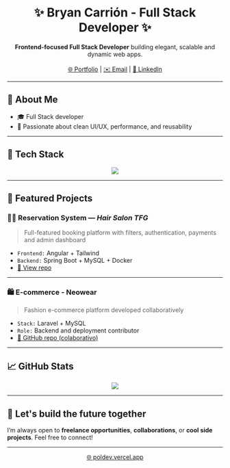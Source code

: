 <h1 align="center">✨ Bryan Carrión - Full Stack Developer ✨</h1>

<p align="center">
  <b>Frontend-focused Full Stack Developer</b> building elegant, scalable and dynamic web apps.
  <br><br>
  <a href="https://mi-portfolioweb.vercel.app" target="_blank">🌐 Portfolio</a> |
  <a href="mailto:bryancarrion2104@email.com">✉️ Email</a> |
  <a href="https://www.linkedin.com/in/bryan20">🔗 LinkedIn</a>
</p>

---

## 🚀 About Me

- 🎓 Full Stack developer
- 🧠 Passionate about clean UI/UX, performance, and reusability

---

## 🧰 Tech Stack

<p align="center">
  <img src="https://skillicons.dev/icons?i=html,css,js,react,angular,tailwind,bootstrap,java,php,nodejs,spring,laravel,mysql,oracle,sql" />
</p>

---

## 📌 Featured Projects

### 💇‍♂️ Reservation System — *Hair Salon TFG*
> Full-featured booking platform with filters, authentication, payments and admin dashboard

- `Frontend:` Angular + Tailwind
- `Backend:` Spring Boot + MySQL + Docker
- [🔗 View repo](https://github.com/miusuario/reservas)

---

### 🛍️ E-commerce - Neowear
> Fashion e-commerce platform developed collaboratively

- `Stack:` Laravel + MySQL
- `Role:` Backend and deployment contributor
- [🔗 GitHub repo (colaborativo)](https://github.com/org/neowear)

---

## 📈 GitHub Stats

<p align="center">
  <img src="https://github-readme-stats.vercel.app/api?username=tuusuario&show_icons=true&theme=tokyonight&hide_title=true&hide=issues" />
</p>

---

## 🤖 Let's build the future together

I’m always open to **freelance opportunities**, **collaborations**, or **cool side projects**. Feel free to connect!

---

<p align="center">
  <a href="https://poldev.vercel.app" target="_blank">🌐 poldev.vercel.app</a>
</p>
